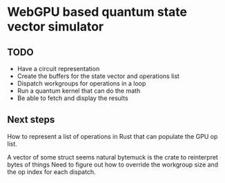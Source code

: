 # WebGPU based quantum state vector simulator

## TODO

- Have a circuit representation
- Create the buffers for the state vector and operations list
- Dispatch workgroups for operations in a loop
- Run a quantum kernel that can do the math
- Be able to fetch and display the results

## Next steps

How to represent a list of operations in Rust that can populate the GPU op list.

A vector of some struct seems natural
bytemuck is the crate to reinterpret bytes of things
Need to figure out how to override the workgroup size and the op index for each dispatch.

